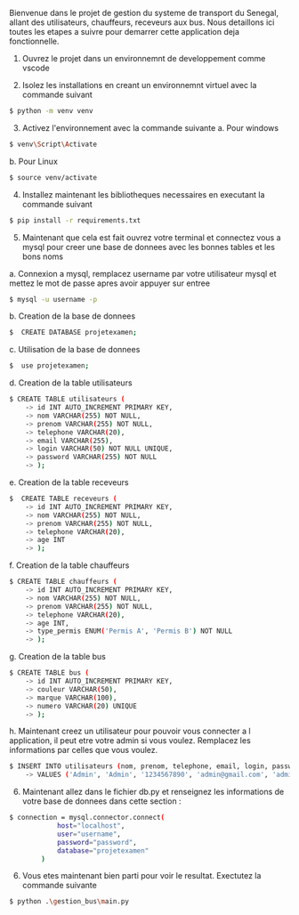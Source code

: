 Bienvenue dans le projet de gestion du systeme de transport du Senegal, allant des utilisateurs, chauffeurs, receveurs aux bus. Nous detaillons ici toutes les etapes a suivre pour demarrer cette application deja fonctionnelle.

1. Ouvrez le projet dans un environnemnt de developpement comme vscode

2. Isolez les installations en creant un environnemnt virtuel avec la commande suivant
```bash 
$ python -m venv venv
```

3. Activez l'environnement avec la commande suivante
a. Pour windows
```bash
$ venv\Script\Activate
```

b. Pour Linux
```bash
$ source venv/activate
```

4. Installez maintenant les bibliotheques necessaires en executant la commande suivant
```bash
$ pip install -r requirements.txt
```

5. Maintenant que cela est fait ouvrez votre terminal et connectez vous a mysql pour creer une base de donnees avec les bonnes tables et les bons noms

a. Connexion a mysql, remplacez username par votre utilisateur mysql et mettez le mot de passe apres avoir appuyer sur entree
```bash
$ mysql -u username -p 
```

b. Creation de la base de donnees
```bash
$  CREATE DATABASE projetexamen;
```

c. Utilisation de la base de donnees
```bash 
$  use projetexamen;
```

d. Creation de la table utilisateurs
```bash 
$ CREATE TABLE utilisateurs (
    -> id INT AUTO_INCREMENT PRIMARY KEY,
    -> nom VARCHAR(255) NOT NULL,
    -> prenom VARCHAR(255) NOT NULL,
    -> telephone VARCHAR(20),
    -> email VARCHAR(255),
    -> login VARCHAR(50) NOT NULL UNIQUE,
    -> password VARCHAR(255) NOT NULL
    -> ); 
```

e. Creation de la table receveurs
```bash 
$  CREATE TABLE receveurs (
    -> id INT AUTO_INCREMENT PRIMARY KEY,
    -> nom VARCHAR(255) NOT NULL,
    -> prenom VARCHAR(255) NOT NULL,
    -> telephone VARCHAR(20),
    -> age INT
    -> );
```

f. Creation de la table chauffeurs
```bash 
$ CREATE TABLE chauffeurs (
    -> id INT AUTO_INCREMENT PRIMARY KEY,
    -> nom VARCHAR(255) NOT NULL,
    -> prenom VARCHAR(255) NOT NULL,
    -> telephone VARCHAR(20),
    -> age INT,
    -> type_permis ENUM('Permis A', 'Permis B') NOT NULL
    -> );
```

g. Creation de la table bus
```bash 
$ CREATE TABLE bus (
    -> id INT AUTO_INCREMENT PRIMARY KEY,
    -> couleur VARCHAR(50),
    -> marque VARCHAR(100),
    -> numero VARCHAR(20) UNIQUE
    -> );
```

h. Maintenant creez un utilisateur pour pouvoir vous connecter a l
application, il peut etre votre admin si vous voulez. Remplacez les informations par celles que vous voulez.
```bash 
$ INSERT INTO utilisateurs (nom, prenom, telephone, email, login, password)
    -> VALUES ('Admin', 'Admin', '1234567890', 'admin@gmail.com', 'admin', 'admin1234');
```

6. Maintenant allez dans le fichier db.py et renseignez les informations de votre base de donnees dans cette section :

```bash
$ connection = mysql.connector.connect(
            host="localhost",
            user="username",
            password="password",
            database="projetexamen"
        )
```
6. Vous etes maintenant bien parti pour voir le resultat. Exectutez la commande suivante 
```bash
$ python .\gestion_bus\main.py
```